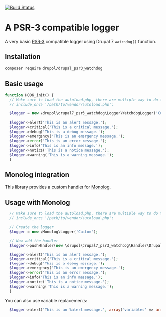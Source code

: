 [![Build Status](https://www.travis-ci.org/drupol/drupal7_psr3_watchdog.svg?branch=master)](https://www.travis-ci.org/drupol/drupal7_psr3_watchdog)

# A PSR-3 compatible logger

A very basic [PSR-3](https://github.com/php-fig/fig-standards/blob/master/accepted/PSR-3-logger-interface.md) compatible logger using Drupal 7 `watchdog()` function.

## Installation

```bash
composer require drupol/drupal_psr3_watchdog
```

## Basic usage

```php
function HOOK_init() {
  // Make sure to load the autoload.php, there are multiple way to do that.
  // include_once '/path/to/vendor/autoload.php';

  $logger = new \drupol\drupal7_psr3_watchdog\Logger\WatchdogLogger('Custom');
  
  $logger->alert('This is an alert message.');
  $logger->critical('This is a critical message.');
  $logger->debug('This is a debug message.');
  $logger->emergency('This is an emergency message.');
  $logger->error('This is an error message.');
  $logger->info('This is an info message.');
  $logger->notice('This is a notice message.');
  $logger->warning('This is a warning message.');
  }  
```

## Monolog integration

This library provides a custom handler for [Monolog](https://github.com/Seldaek/monolog).

## Usage with Monolog

```php
  // Make sure to load the autoload.php, there are multiple way to do that.
  // include_once '/path/to/vendor/autoload.php';

  // Create the logger
  $logger = new \Monolog\Logger('Custom');

  // Now add the handler
  $logger->pushHandler(new \drupol\drupal7_psr3_watchdog\Handler\Drupal7Watchdog());

  $logger->alert('This is an alert message.');
  $logger->critical('This is a critical message.');
  $logger->debug('This is a debug message.');
  $logger->emergency('This is an emergency message.');
  $logger->error('This is an error message.');
  $logger->info('This is an info message.');
  $logger->notice('This is a notice message.');
  $logger->warning('This is a warning message.');  
  }
```

You can also use variable replacements:
  
```php
  $logger->alert('This is an %alert message.', array('variables' => array('%alert' => 'ALERT')));
```
